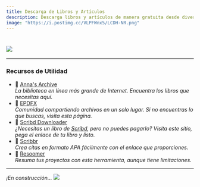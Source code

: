 ```yaml
---
title: Descarga de Libros y Artículos
description: Descarga libros y artículos de manera gratuita desde diversas fuentes en línea.
image: "https://i.postimg.cc/VLPFWnx5/LCDH-NR.png"
---
```


# ![](https://i.postimg.cc/NMW0d3fV/Libros-down.png)

---

### **Recursos de Utilidad**

- 🍩 [Anna's Archive](https://annas-archive.org/)    
*La biblioteca en línea más grande de Internet. Encuentra los libros que necesitas aquí.*
- 🍩 [EPDFX](https://epdfx.com/)     
*Comunidad compartiendo archivos en un solo lugar. Si no encuentras lo que buscas, visita esta página.*
- 🍩 [Scribd Downloader](https://scribd.vdownloaders.com/)     
*¿Necesitas un libro de [Scribd](https://es.scribd.com/), pero no puedes pagarlo? Visita este sitio, pega el enlace de tu libro y listo.*
- 🍩 [Scribbr](https://www.scribbr.com/citation/generator/apa/)     
*Crea citas en formato APA fácilmente con el enlace que proporciones.*
- 🍩 [Resoomer](https://resoomer.com/es/)     
*Resuma tus proyectos con esta herramienta, aunque tiene limitaciones.*

---

*¡En construcción... ![](https://images-ext-1.discordapp.net/external/4YQiWQevguiDbfOGmq5orfGp-lMulNDAHYaXL-aHh5M/https/i.imgur.com/tFp98Tp.png?width=31&height=31)*
